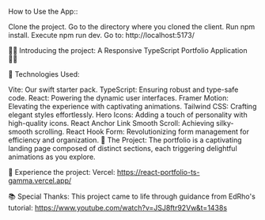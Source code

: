 How to Use the App::

Clone the project.
Go to the directory where you cloned the client.
Run npm install.
Execute npm run dev.
Go to: http://localhost:5173/

🏋️‍♀️ Introducing the project: A Responsive TypeScript Portfolio Application 🏋️‍♂️

🚀 Technologies Used:

Vite: Our swift starter pack.
TypeScript: Ensuring robust and type-safe code.
React: Powering the dynamic user interfaces.
Framer Motion: Elevating the experience with captivating animations.
Tailwind CSS: Crafting elegant styles effortlessly.
Hero Icons: Adding a touch of personality with high-quality icons.
React Anchor Link Smooth Scroll: Achieving silky-smooth scrolling.
React Hook Form: Revolutionizing form management for efficiency and organization.
🎯 The Project: The portfolio is a captivating landing page composed of distinct sections, each triggering delightful animations as you explore.

🔗 Experience the project: Vercel: https://react-portfolio-ts-gamma.vercel.app/

📚 Special Thanks: This project came to life through guidance from EdRho's tutorial: 
https://www.youtube.com/watch?v=JSJ8ftr92Vw&t=1438s